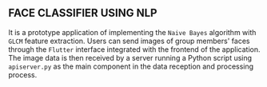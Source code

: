## FACE CLASSIFIER USING NLP

It is a prototype application of implementing the `Naive Bayes` algorithm with `GLCM` feature extraction. Users can send images of group members' faces through the `Flutter` interface integrated with the frontend of the application. The image data is then received by a server running a Python script using `apiserver.py` as the main component in the data reception and processing process.
